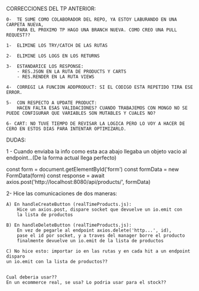 CORRECCIONES DEL TP ANTERIOR:

    0-  TE SUME COMO COLABORADOR DEL REPO, YA ESTOY LABURANDO EN UNA CARPETA NUEVA, 
        PARA EL PROXIMO TP HAGO UNA BRANCH NUEVA. COMO CREO UNA PULL REQUEST??

    1-  ELIMINE LOS TRY/CATCH DE LAS RUTAS

    2-  ELIMINE LOS LOGS EN LOS RETURNS

    3-  ESTANDARICE LOS RESPONSE:
        - RES.JSON EN LA RUTA DE PRODUCTS Y CARTS
        - RES.RENDER EN LA RUTA VIEWS

    4-  CORREGI LA FUNCION ADDPRODUCT: SI EL CODIGO ESTA REPETIDO TIRA ESE ERROR.

    5-  CON RESPECTO A UPDATE PRODUCT:
        HACEN FALTA ESAS VALIDACIONES? CUANDO TRABAJEMOS CON MONGO NO SE PUEDE CONFIGURAR QUE VARIABLES SON MUTABLES Y CUALES NO? 
    
    6- CART: NO TUVE TIEMPO DE REVISAR LA LOGICA PERO LO VOY A HACER DE CERO EN ESTOS DIAS PARA INTENTAR OPTIMIZARLO.



DUDAS: 

1 - Cuando enviaba la info como esta aca abajo llegaba un objeto vacio al endpoint...(De la forma actual llega perfecto)

const form = document.getElementById('form')
const formData = new FormData(form)
const response = await axios.post('http://localhost:8080/api/products/', formData)


2- Hice las comunicaciones de dos maneras:

    A) En handleCreateButton (realTimeProducts.js):
        Hice un axios.post, dispare socket que devuelve un io.emit con
        la lista de productos

    B) En handleDeleteButton (realTimeProducts.js):
        En vez de pegarle al endpoint axios.delete('http...', id),
        pase el id por socket, y a traves del manager borre el producto
        finalmente devuelve un io.emit de la lista de productos
    
    C) No hice esto: importar io en las rutas y en cada hit a un endpoint disparo 
    un io.emit con la lista de productos??


    Cual deberia usar??
    En un ecommerce real, se usa? Lo podria usar para el stock?? 




